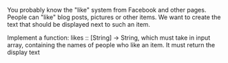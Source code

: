 You probably know the "like" system from Facebook and other pages. People can "like" blog posts, pictures or other items. We want to create the text that should be displayed next to such an item.

Implement a function: likes :: [String] -> String, which must take in input array, containing the names of people who like an item. It must return the display text